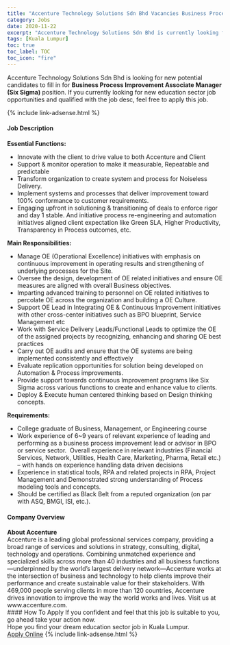 ```yaml
---
title: "Accenture Technology Solutions Sdn Bhd Vacancies Business Process Improvement Associate Manager (Six Sigma)" 
category: Jobs 
date: 2020-11-22 
excerpt: "Accenture Technology Solutions Sdn Bhd is currently looking for suitable person to fill in the Business Process Improvement Associate Manager (Six Sigma) which positioned at Kuala Lumpur" 
tags: [Kuala Lumpur] 
toc: true 
toc_label: TOC 
toc_icon: "fire" 
--- 
```


<p>Accenture Technology Solutions Sdn Bhd is looking for new potential candidates to fill in for <b>Business Process Improvement Associate Manager (Six Sigma)</b> position. If you currently looking for new education sector job opportunities and qualified with the job desc, feel free to apply this job.
</p>{% include link-adsense.html %} 
 <div><div><div><h4>Job Description</h4></div></div><div><div><span><div><div><strong>Essential Functions:</strong><ul><li>Innovate with the client to drive value to both Accenture and Client</li><li>Support &amp; monitor operation to make it measurable, Repeatable and predictable</li><li>Transform organization to create system and process for Noiseless Delivery.</li><li>Implement systems and processes that deliver improvement toward 100% conformance to customer requirements.</li><li>Engaging upfront in solutioning &amp; transitioning of deals to enforce rigor and day 1 stable. And initiative process re-engineering and automation initiatives aligned client expectation like Green SLA, Higher Productivity, Transparency in Process outcomes, etc.</li></ul><strong>Main Responsibilities:</strong><ul><li>Manage OE (Operational Excellence) initiatives with emphasis on continuous improvement in operating results and strengthening of underlying processes for the Site.</li><li>Oversee the design, development of OE related initiatives and ensure OE measures are aligned with overall Business objectives.</li><li>Imparting advanced training to personnel on OE related initiatives to percolate OE across the organization and building a OE Culture.</li><li>Support OE Lead in Integrating OE &amp; Continuous Improvement initiatives with other cross-center initiatives such as BPO blueprint, Service Management etc</li><li>Work with Service Delivery Leads/Functional Leads to optimize the OE of the assigned projects by recognizing, enhancing and sharing OE best practices</li><li>Carry out OE audits and ensure that the OE systems are being implemented consistently and effectively</li><li>Evaluate replication opportunities for solution being developed on Automation &amp; Process improvements.</li><li>Provide support towards continuous Improvement programs like Six Sigma across various functions to create and enhance value to clients.</li><li>Deploy &amp; Execute human centered thinking based on Design thinking concepts.</li></ul><div><strong>Requirements:</strong></div><ul><li>College graduate of Business, Management, or Engineering course</li><li>Work experience of 6~9 years of relevant experience of leading and performing as a business process improvement lead or advisor in BPO or service sector.&#160; Overall experience in relevant industries (Financial Services, Network, Utilities, Health Care, Marketing, Pharma, Retail etc.) &#8211; with hands on experience handling data driven decisions</li><li>Experience in statistical tools, RPA and related projects in RPA, Project Management and Demonstrated strong understanding of Process modeling tools and concepts.</li><li>Should be certified as Black&#160;Belt from a reputed organization (on par with ASQ, BMGI, ISI, etc.).</li></ul></div></div></span></div></div></div> 
<div><div><div><h4>Company Overview</h4></div></div><div><div><span><div><div>
<div>
<strong>About Accenture</strong></div>
<div>
		Accenture is a leading global professional services company, providing a broad range of services and solutions in strategy, consulting, digital, technology and operations. Combining unmatched experience and specialized skills across more than 40 industries and all business functions&#8212;underpinned by the world&#8217;s largest delivery network&#8212;Accenture works at the intersection of business and technology to help clients improve their performance and create sustainable value for their stakeholders. With 469,000 people serving clients in more than 120 countries, Accenture drives innovation to improve the way the world works and lives. Visit us at www.accenture.com.</div>
</div></div></span></div></div></div> 
#### How To Apply 
If you confident and feel that this job is suitable to you, go ahead take your action now. <br/> 
Hope you find your dream education sector job in Kuala Lumpur. <br/> 
<a href="https://www.jobstreet.com.my/en/job/business-process-improvement-associate-manager-six-sigma-4428923?jobId=jobstreet-my-job-4428923&sectionRank=4&token=0~60e85fd2-ffe7-4b1b-b6cd-af9476b42186&fr=SRP%20View%20In%20New%20Ta" class="btn btn--info" target="_blank" rel="nofollow noopenner">Apply Online</a> 
{% include link-adsense.html %} 